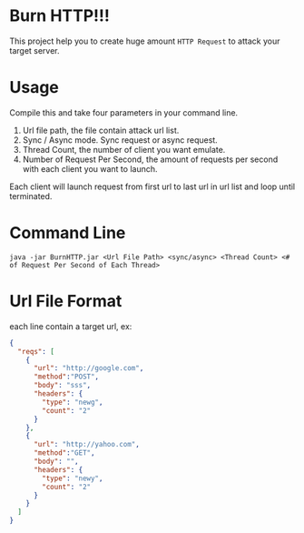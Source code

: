 # Burn HTTP!!!
This project help you to create huge amount `HTTP Request` to attack your target server.

# Usage
Compile this and take four parameters in your command line.

1. Url file path, the file contain attack url list.
2. Sync / Async mode. Sync request or async request.
3. Thread Count, the number of client you want emulate.
4. Number of Request Per Second, the amount of requests per second with each client you want to launch.

Each client will launch request from first url to last url in url list and loop until terminated.

# Command Line
    java -jar BurnHTTP.jar <Url File Path> <sync/async> <Thread Count> <# of Request Per Second of Each Thread>

# Url File Format
each line contain a target url, ex:

```json
{
  "reqs": [
    {
      "url": "http://google.com",
      "method":"POST",
      "body": "sss",
      "headers": {
        "type": "newg",
        "count": "2"
      }
    },
    {
      "url": "http://yahoo.com",
      "method":"GET",
      "body": "",
      "headers": {
        "type": "newy",
        "count": "2"
      }
    }
  ]
}
```

